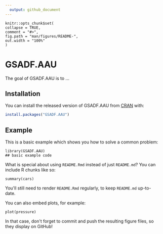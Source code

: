 ```yaml
---
  output: github_document
---
```


  <!-- README.md is generated from README.Rmd. Please edit that file -->

  ```{r, include = FALSE}
knitr::opts_chunk$set(
  collapse = TRUE,
  comment = "#>",
  fig.path = "man/figures/README-",
  out.width = "100%"
)
```

# GSADF.AAU

<!-- badges: start -->
  <!-- badges: end -->

  The goal of GSADF.AAU is to ...

## Installation

You can install the released version of GSADF.AAU from [CRAN](https://CRAN.R-project.org) with:

  ``` r
install.packages("GSADF.AAU")
```

## Example

This is a basic example which shows you how to solve a common problem:

  ```{r example}
library(GSADF.AAU)
## basic example code
```

What is special about using `README.Rmd` instead of just `README.md`? You can include R chunks like so:

  ```{r cars}
summary(cars)
```

You'll still need to render `README.Rmd` regularly, to keep `README.md` up-to-date.

You can also embed plots, for example:

```{r pressure, echo = FALSE}
plot(pressure)
```

In that case, don't forget to commit and push the resulting figure files, so they display on GitHub!
